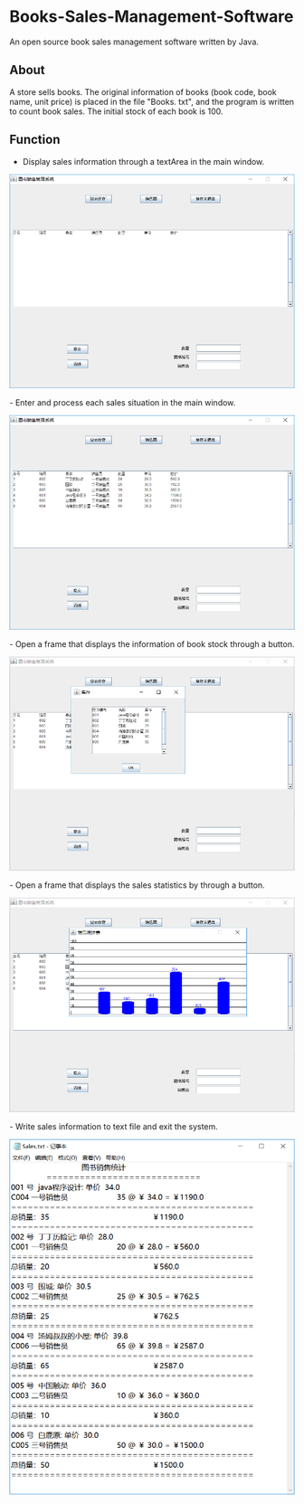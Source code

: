 # Books-Sales-Management-Software
An open source book sales management software written by Java.
## About
A store sells books. The original information of books (book code, book name, unit price) is placed in the file "Books. txt", and the program is written to count book sales. The initial stock of each book is 100.
## Function
- Display sales information through a textArea in the main window.
<p align="center">
<img src="./imgs/mainWindow.png">
</p>
- Enter and process each sales situation in the main window.
<p align="center">
<img src="./imgs/enterSales.png">
</p>
- Open a frame that displays the information of book stock through a button.
<p align="center">
<img src="./imgs/bookStock.png">
</p>
- Open a frame that displays the sales statistics by through a button.
<p align="center">
<img src="./imgs/salesStatistics.png">
</p>
- Write sales information to text file and exit the system.
<p align="center">
<img src="./imgs/SalesTxt.png">
</p>

